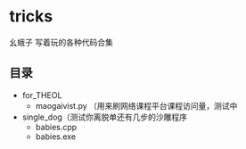 # tricks
幺蛾子
写着玩的各种代码合集

## 目录
- for_THEOL
  - maogaivist.py （用来刷网络课程平台课程访问量，测试中
- single_dog（测试你离脱单还有几步的沙雕程序
  - babies.cpp
  - babies.exe
